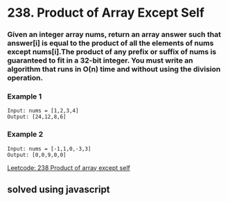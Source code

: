 # 238. Product of Array Except Self 

### Given an integer array nums, return an array answer such that answer[i] is equal to the product of all the elements of nums except nums[i].The product of any prefix or suffix of nums is guaranteed to fit in a 32-bit integer. You must write an algorithm that runs in O(n) time and without using the division operation.


### Example 1
```
Input: nums = [1,2,3,4]
Output: [24,12,8,6]
```

### Example 2
```
Input: nums = [-1,1,0,-3,3]
Output: [0,0,9,0,0]
```

[Leetcode: 238 Product of array except self](https://leetcode.com/problems/product-of-array-except-self/) 


## solved using javascript


